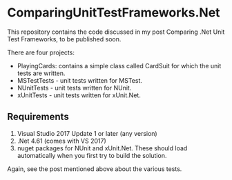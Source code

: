 # ComparingUnitTestFrameworks.Net
This repository contains the code discussed in my post Comparing .Net Unit Test Frameworks, to be published soon.

There are four projects:
- PlayingCards: contains a simple class called CardSuit for which the unit tests are written.
- MSTestTests - unit tests written for MSTest.
- NUnitTests - unit tests written for NUnit.
- xUnitTests - unit tests written for xUnit.Net.

## Requirements
1. Visual Studio 2017 Update 1 or later (any version)
2. .Net 4.61 (comes with VS 2017)
3. nuget packages for NUnit and xUnit.Net. These should load automatically when you first try to build the solution.

Again, see the post mentioned above about the various tests.
